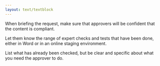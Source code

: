 ```yaml
---
layout: text/textblock
---
```

When briefing the request, make sure that approvers will be confident that the content is compliant. 

Let them know the range of expert checks and tests that have been done, either in Word or in an online staging environment. 

List what has already been checked, but be clear and specific about what you need the approver to do. 


